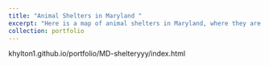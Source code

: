 ```yaml
---
title: "Animal Shelters in Maryland "
excerpt: "Here is a map of animal shelters in Maryland, where they are and what time they open. I got my data from overpass turbo 1<br/><img src='/images/sad_animal_pic.jpg'>"
collection: portfolio
---
```


khylton1.github.io/portfolio/MD-shelteryyy/index.html 
